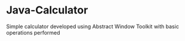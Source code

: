 # Java-Calculator
Simple calculator developed using Abstract Window Toolkit with basic operations performed
